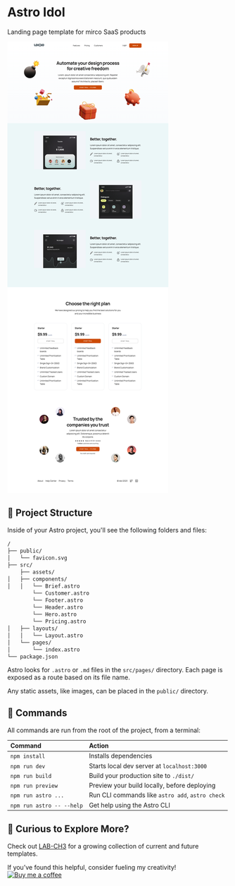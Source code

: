 # Astro Idol

Landing page template for mirco SaaS products



![basics](./src/demo/idol.png)

## 🚀 Project Structure

Inside of your Astro project, you'll see the following folders and files:

```
/
├── public/
│   └── favicon.svg
├── src/
    ├── assets/
│   ├── components/
│   │   └── Brief.astro
        └── Customer.astro
        └── Footer.astro
        └── Header.astro
        └── Hero.astro
        └── Pricing.astro
│   ├── layouts/
│   │   └── Layout.astro
│   └── pages/
│       └── index.astro
└── package.json
```

Astro looks for `.astro` or `.md` files in the `src/pages/` directory. Each page is exposed as a route based on its file name.

Any static assets, like images, can be placed in the `public/` directory.

## 🧞 Commands

All commands are run from the root of the project, from a terminal:

| Command                   | Action                                           |
| :------------------------ | :----------------------------------------------- |
| `npm install`             | Installs dependencies                            |
| `npm run dev`             | Starts local dev server at `localhost:3000`      |
| `npm run build`           | Build your production site to `./dist/`          |
| `npm run preview`         | Preview your build locally, before deploying     |
| `npm run astro ...`       | Run CLI commands like `astro add`, `astro check` |
| `npm run astro -- --help` | Get help using the Astro CLI                     |





## 👀 Curious to Explore More?

Check out [LAB-CH3](https://github.com/LaB-CH3) for a growing collection of current and future templates.

If you’ve found this helpful, consider fueling my creativity!  
[![Buy me a coffee](https://cdn.buymeacoffee.com/buttons/v2/default-yellow.png)](https://www.buymeacoffee.com/d2OuR1c)
